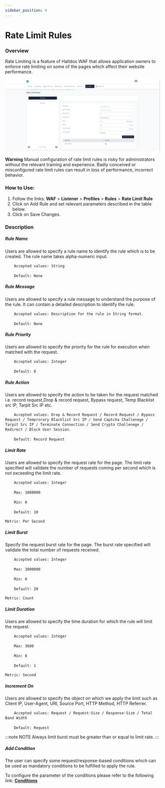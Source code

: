 ```yaml
---
sidebar_position: 4
---
```

# Rate Limit Rules
### Overview
Rate Limiting is a feature of Haltdos WAF that allows application owners to enforce rate limiting on some of the pages which affect their website performance.  
  
![Rate limit](/img/waf/v8/docs/rateLimitRule.png)


**Warning** Manual configuration of rate limit rules is risky for administrators without the relevant training and experience. Badly conceived or misconfigured rate limit rules can result in loss of performance, incorrect behavior.

### How to Use:

1. Follow the links: **WAF** > **Listener** > **Profiles** > **Rules** > **Rate Limit Rule**
2. Click on Add Rule and set relevant parameters described in the table below.
3. Click on Save Changes.

### Description

##### **Rule Name**
Users are allowed to specify a rule name to identify the rule which is to be created. The rule name takes alpha-numeric input.

```
    Accepted values: String

    Default: None
```


##### **Rule Message**
Users are allowed to specify a rule message to understand the purpose of the rule. It can contain a detailed description to identify the rule.

```
    Accepted values: Description for the rule in String format.

    Default: None
```


##### **Rule Priority**
Users are allowed to specify the priority for the rule for execution when matched with the request.

```
    Accepted values: Integer

    Default: 0 
```


##### **Rule Action**
Users are allowed to specify the action to be taken for the request matched i.e. record request,Drop & record request, Bypass request, Temp Blacklist src IP, Tarpit Src IP etc.

```
    Accepted values: Drop & Record Request / Record Request / Bypass Request / Temprorary Blacklist Src IP / Send Captcha Challenege / Tarpit Src IP / Terminate Connection / Send Crypto Challenege / Redirect / Block User Session.

    Default: Record Request
```


##### **Limit Rate**
Users are allowed to specify the request rate for the page. The limit rate specified will validate the number of requests coming per second which is not exceeding the limit rate.

```
    Accepted values: Integer

    Max: 1000000

    Min: 0

    Default: 10  
```


    Metric: Per Second

##### **Limit Burst**
Specify the request burst rate for the page. The burst rate specified will validate the total number of requests received. 

```
    Accepted values: Integer

    Max: 1000000

    Min: 0

    Default: 20  
```


    Metric: Count

##### **Limit Duration**
Users are allowed to specify the time duration for which the rule will limit the request.

```
    Accepted values: Integer

    Max: 3600

    Min: 0

    Default: 1  
```


    Metric: Second

##### **Increment On**
Users are allowed to specify the object on which we apply the limit such as Client IP, User-Agent, URI, Source Port, HTTP Method, HTTP Referrer.

```
    Accepted values: Request / Request-Size / Response-Size / Total Band Width

    Default: Request
```


:::note NOTE
Always limit burst must be greater than or equal to limit rate.
:::

##### **Add Condition**

The user can specify some request/response-based conditions which can be used as mandatory conditions to be fulfilled to apply the rule.

To configure the parameter of the conditions please refer to the following link: [**Conditions**](/cloud/waf/listener/profiles/rules/ruleCond)





